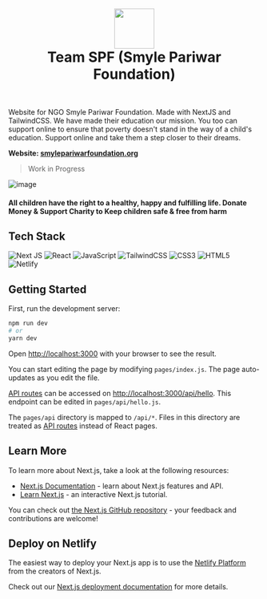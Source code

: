 <div align="center">
 <h1> <Image src="https://www.smylepariwarfoundation.org/logo.png" width="80px"><br/>Team SPF (Smyle Pariwar Foundation)</h1>
</div>
<br/>

Website for NGO Smyle Pariwar Foundation. Made with NextJS and TailwindCSS. We have made their education our mission. You too can support online to ensure that poverty doesn't stand in the way of a child's education. Support online and take them a step closer to their dreams.


**Website: [smylepariwarfoundation.org](https://www.smylepariwarfoundation.org/)**

> Work in Progress

![image](./web_screenshot.png)

#### All children have the right to a healthy, happy and fulfilling life. Donate Money & Support Charity to Keep children safe & free from harm

## Tech Stack

![Next JS](https://img.shields.io/badge/Next-black?style=for-the-badge&logo=next.js&logoColor=white)
![React](https://img.shields.io/badge/react-%2320232a.svg?style=for-the-badge&logo=react&logoColor=%2361DAFB)
![JavaScript](https://img.shields.io/badge/javascript-%23323330.svg?style=for-the-badge&logo=javascript&logoColor=%23F7DF1E)
![TailwindCSS](https://img.shields.io/badge/tailwindcss-%2338B2AC.svg?style=for-the-badge&logo=tailwind-css&logoColor=white)
![CSS3](https://img.shields.io/badge/css3-%231572B6.svg?style=for-the-badge&logo=css3&logoColor=white)
![HTML5](https://img.shields.io/badge/html5-%23E34F26.svg?style=for-the-badge&logo=html5&logoColor=white)
![Netlify](https://img.shields.io/badge/Netlify-black?style=for-the-badge&logoColor=white)

## Getting Started

First, run the development server:

```bash
npm run dev
# or
yarn dev
```

Open [http://localhost:3000](http://localhost:3000) with your browser to see the result.

You can start editing the page by modifying `pages/index.js`. The page auto-updates as you edit the file.

[API routes](https://nextjs.org/docs/api-routes/introduction) can be accessed on [http://localhost:3000/api/hello](http://localhost:3000/api/hello). This endpoint can be edited in `pages/api/hello.js`.

The `pages/api` directory is mapped to `/api/*`. Files in this directory are treated as [API routes](https://nextjs.org/docs/api-routes/introduction) instead of React pages.

## Learn More

To learn more about Next.js, take a look at the following resources:

- [Next.js Documentation](https://nextjs.org/docs) - learn about Next.js features and API.
- [Learn Next.js](https://nextjs.org/learn) - an interactive Next.js tutorial.

You can check out [the Next.js GitHub repository](https://github.com/vercel/next.js/) - your feedback and contributions are welcome!

## Deploy on Netlify

The easiest way to deploy your Next.js app is to use the [Netlify Platform](https://docs.netlify.com/?_gl=1%2ayk5szy%2a_gcl_au%2aMzY2MzU4MzgzLjE2OTM1NTM4MTg.) from the creators of Next.js.

Check out our [Next.js deployment documentation](https://nextjs.org/docs/deployment) for more details.
